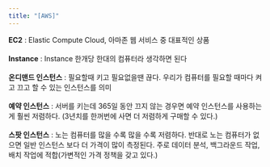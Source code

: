 ```yaml
---
title: "[AWS]"
---
```


**EC2** : Elastic Compute Cloud, 아마존 웹 서비스 중 대표적인 상품<br><br>
**Instance** : Instance 한개당 한대의 컴퓨터라 생각하면 된다<br><br>
**온디맨드 인스턴스** : 필요할때 키고 필요없을땐 끊다. 우리가 컴퓨터를 필요할 때마다 켜고 끄고 할 수 있는 인스턴스를 의미<br><br>
**예약 인스턴스** : 서버를 키는데 365일 동안 끄지 않는 경우면 예약 인스턴스를 사용하는게 훨씬 저렴하다. (3년치를 한꺼번에 사면 더 저렴하게 구매할 수 있다.)<br><br>
**스팟 인스턴스** : 노는 컴퓨터를 많을 수록 많을 수록 저렴하다. 반대로 노는 컴퓨터가 없으면 일반 인스턴스 보다 더 가격이 많이 측정된다. 주로 데이터 분석, 백그라운드 작업, 배치 작업에 적합(가변적인 가격 정책을 갖고 있다.)

